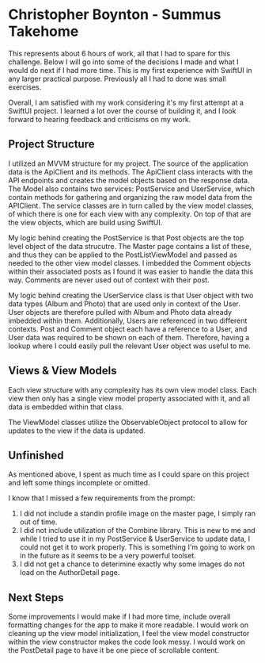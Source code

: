 #  Christopher Boynton - Summus Takehome

This represents about 6 hours of work, all that I had to spare for this challenge. Below I will go into some of the decisions I made and what I would do next if I had more time. This is my first experience with SwiftUI in any larger practical purpose. Previously all I had to done was small exercises.

Overall, I am satisfied with my work considering it's my first attempt at a SwiftUI project. I learned a lot over the course of building it, and I look forward to hearing feedback and criticisms on my work.

## Project Structure

I utilized an MVVM structure for my project. The source of the application data is the ApiClient and its methods. The ApiClient class interacts with the API endpoints and creates the model objects based on the response data. The Model also contains two services: PostService and UserService, which contain methods for gathering and organizing the raw model data from the APIClient. The service classes are in turn called by the view model classes, of which there is one for each view with any complexity. On top of that are the view objects, which are build using SwiftUI.

My logic behind creating the PostService is that Post objects are the top level object of the data strucutre. The Master page contains a list of these, and thus they can be applied to the PostListViewModel and passed as needed to the other view model classes. I imbedded the Comment objects within their associated posts as I found it was easier to handle the data this way. Comments are never used out of context with their post.

My logic behind creating the UserService class is that User object with two data types (Album and Photo) that are used only in context of the User. User objects are therefore pulled with Album and Photo data already imbedded within them. Additionally, Users are referenced in two different contexts. Post and Comment object each have a reference to a User, and User data was required to be shown on each of them. Therefore, having a lookup where I could easily pull the relevant User object was useful to me.

## Views & View Models

Each view structure with any complexity has its own view model class. Each view then only has a single view model property associated with it, and all data is embedded within that class. 

The ViewModel classes utilize the ObservableObject protocol to allow for updates to the view if the data is updated.

## Unfinished

As mentioned above, I spent as much time as I could spare on this project and left some things incomplete or omitted.

I know that I missed a few requirements from the prompt:

1. I did not include a standin profile image on the master page, I simply ran out of time.
1. I did not include utilization of the Combine library. This is new to me and while I tried to use it in my PostService & UserService to update data, I could not get it to work properly. This is something I'm going to work on in the future as it seems to be a very powerful toolset.
1. I did not get a chance to deterimine exactly why some images do not load on the AuthorDetail page.

## Next Steps

Some improvements I would make if I had more time, include overall formatting changes for the app to make it more readable. I would work on cleaning up the view model initialization, I feel the view model constructor within the view constructor makes the code look messy. I would work on the PostDetail page to have it be one piece of scrollable content.

